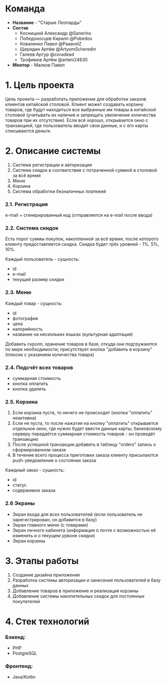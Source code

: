 # Команда
- <b>Название</b> - "Старые Леопарды"
- <b>Состав</b>
   - Косницкий Александр  @Sanerins
   - Победоносцев Кирилл @Pobedos
   - Коваленко Павел @PaaavelZ
   - Щередин Артём @ArtyomScheredin
   - Галеев Артур @coradead
   - Трофимов Артём @artem24630
- <b>Ментор</b> - Малков Павел

# 1. Цель проекта

Цель проекта — разработать приложение для обработки заказов клиентов китайской столовой. Клиент может создавать корзину
товаров, где будут находиться все выбранные им товары в китайской столовой (учитывать их наличие и запрещать увеличение
количества товаров при их отсутствии). Если всё хорошо, открывается окно с транзакцией, где пользователь вводит свои
данные, и с его карты списываются деньги.

# 2. Описание системы

1. Система регистрации и авторизации
2. Система скидок в соответствие с потраченной суммой в столовой за всё время
3. Меню
4. Корзина
5. Система обработки безналичных платежей

### 2.1. Регистрация

e-mail + сгенерированный код (отправляется на e-mail после ввода)

### 2.2. Система скидок

Есть порог суммы покупок, накопленной за всё время, после которого клиенту предоставляется скидка. Скидка будет трёх
уровней - 1%, 5%, 10%.

Каждый пользователь - сущность:
- id
- e-mail
- текущий размер скидки

### 2.3. Меню

Каждый товар - сущность:
- id
- фотография
- цена
- калорийность
- название на нескольких языках (культурная адаптация)

Добавить скролл, хранение товаров в базе, откуда они подгружаются по мере необходимости; присутствует кнопка "добавить в корзину" (плюсик с
указанием количества товара)

### 2.4. Подсчёт всех товаров

- cуммарная стоимость
- кнопка оплатить
- кнопка удалить

### 2.5. Корзина

1) Если корзина пуста, то ничего не происходит (кнопка "оплатить" неактивна)
2) Если не пуста, то после нажатия на кнопку "оплатить" открывается отдельное окно, где нужно будет ввести данные карты; банковскому серверу передаётся суммарная
   стоимость товаров - он проведёт транзакцию
3) После успешной транзакции добавить в таблицу "orders" запись о сформированном заказе
4) В течение всего процесса приготовки заказа клиенту присылаются push-уведомления о состоянии заказа

Каждный заказ - сущность:
- id
- статус 
- содержимое заказа

### 2.6 Экраны

- Экран входа для всех пользователей (если пользователь не зарегистрирован, он добавится в базу)
- Экран главного меню (с товарами)
- Экран личного кабинета (информация о почте с возможностью её изменить и о текущем урвоне скидки)
- Экран корзины

# 3. Этапы работы
1) Создание дизайна приложения
2) Разработка системы авторизации и занесения пользователей в базу данных
3) Добавление товаров в приложение и реализация корзины
4) Добавление системы накопительных скидок для постоянных покупателей

# 4. Стек технологий

### Бэкенд:

- PHP
- PostgreSQL

### Фронтенд:

- Java/Kotlin

